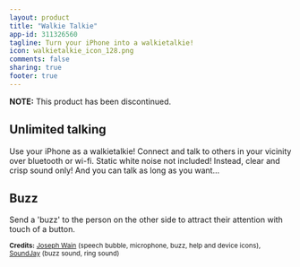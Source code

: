 ```yaml
---
layout: product
title: "Walkie Talkie"
app-id: 311326560
tagline: Turn your iPhone into a walkietalkie!
icon: walkietalkie_icon_128.png
comments: false
sharing: true
footer: true
---
```


**NOTE:** This product has been discontinued.

## Unlimited talking
Use your iPhone as a walkietalkie! Connect and talk to others in your vicinity over bluetooth or wi-fi. Static white noise not included! Instead, clear and crisp sound only! And you can talk as long as you want...

## Buzz
Send a 'buzz' to the person on the other side to attract their attention with touch of a button.

<small>**Credits:** <a href="http://glyphish.com/">Joseph Wain</a> (speech bubble, microphone, buzz, help and device icons), <a href="http://www.soundjay.com/">SoundJay</a> (buzz sound, ring sound)</small>